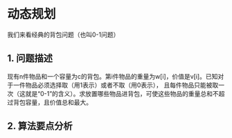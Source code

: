 # 动态规划

我们来看经典的背包问题（也叫0-1问题）

## 1. 问题描述 

现有n件物品和一个容量为c的背包。第i件物品的重量为w[i]，价值是v[i]。已知对于一件物品必须选择取（用1表示）或者不取（用0表示），
且每件物品只能被取一次（这就是“0-1”的含义）。求放置哪些物品进背包，可使这些物品的重量总和不超过背包容量，且价值总和最大。

## 2. 算法要点分析






